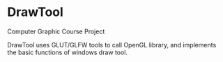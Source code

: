 # DrawTool
Computer Graphic Course Project

DrawTool uses GLUT/GLFW tools to call OpenGL library, and implements the basic functions of windows draw tool.
